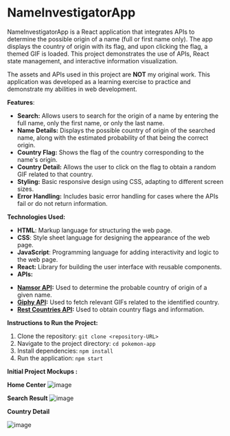 # NameInvestigatorApp
NameInvestigatorApp is a React application that integrates APIs to determine the possible origin of a name (full or first name only). The app displays the country of origin with its flag, and upon clicking the flag, a themed GIF is loaded. This project demonstrates the use of APIs, React state management, and interactive information visualization.

The assets and APIs used in this project are **NOT** my original work. This application was developed as a learning exercise to practice and demonstrate my abilities in web development.

**Features**:

*   **Search:** Allows users to search for the origin of a name by entering the full name, only the first name, or only the last name.
*   **Name Details:** Displays the possible country of origin of the searched name, along with the estimated probability of that being the correct origin.
*   **Country Flag:** Shows the flag of the country corresponding to the name's origin.
*   **Country Detail:** Allows the user to click on the flag to obtain a random GIF related to that country.
*   **Styling:** Basic responsive design using CSS, adapting to different screen sizes.
*   **Error Handling:** Includes basic error handling for cases where the APIs fail or do not return information.

**Technologies Used:**
- **HTML**: Markup language for structuring the web page.
- **CSS**: Style sheet language for designing the appearance of the web page.
- **JavaScript**: Programming language for adding interactivity and logic to the web page.
- **React:** Library for building the user interface with reusable components.
- **APIs:**
*   **[Namsor API](https://namsor.app/):** Used to determine the probable country of origin of a given name.
*   **[Giphy API](https://developers.giphy.com/docs/):** Used to fetch relevant GIFs related to the identified country.
*   **[Rest Countries API](https://restcountries.com/):** Used to obtain country flags and information.

  
**Instructions to Run the Project:**
1. Clone the repository: `git clone <repository-URL>`
2. Navigate to the project directory: `cd pokemon-app`
3. Install dependencies: `npm install`
4. Run the application: `npm start`


**Initial Project Mockups :**

**Home Center**
![image](https://github.com/user-attachments/assets/fedc2d0f-dc47-488d-b950-95f44d03fa88)

**Search Result** 
![image](https://github.com/user-attachments/assets/6d3dbc57-cba4-41b3-a5b9-89efe82e07f8)

**Country Detail**

![image](https://github.com/user-attachments/assets/2aff345d-700d-4e9d-8762-eed3e2138bdf)



